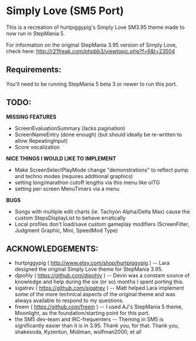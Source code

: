 Simply Love (SM5 Port)
======================

This is a recreation of hurtpiggypig's Simply Love SM3.95 theme made to now run in StepMania 5.

For information on the original StepMania 3.95 version of Simply Love, check here:
http://r21freak.com/phpbb3/viewtopic.php?f=6&t=23504



Requirements:
-------------
You'll need to be running StepMania 5 beta 3 or newer to run this port.



TODO:
-----

**MISSING FEATURES**

* ScreenEvaluationSummary (lacks pagination)
* ScreenNameEntry (done enough) (but should ideally be re-written to allow RepeatingInput)
* Score vocalization

**NICE THINGS I WOULD LIKE TO IMPLEMENT**

* Make ScreenSelectPlayMode change "demonstrations" to reflect pump and techno modes (requires additional graphics)
* setting long/marathon cutoff lengths via this menu like oITG
* setting per-screen MenuTimers via a menu

**BUGS**

* Songs with multiple edit charts (ie. Tachyon Alpha/Delta Max) cause the custom StepsDisplayList to behave erratically
* Local profiles don't load/save custom gameplay modifiers (ScreenFilter, Judgment Graphic, Mini, SpeedMod Type)


ACKNOWLEDGEMENTS:
----------------

* hurtpiggypig ( http://www.etsy.com/shop/hurtpiggypig ) -- Lara designed the original Simply Love theme for StepMania 3.95.
* djpohly ( https://github.com/djpohly ) -- Devin was a constant source of knowledge and help during the six (or so) months I spent porting this.
* sigatrev ( https://github.com/sigatrev ) -- Matt helped Lara implement some of the more technical aspects of the original theme and was always available to respond to my questions.
* freem ( https://github.com/freem ) -- I used AJ's StepMania 5 theme, Moonlight, as the foundation/starting point for this port.
* the SM5 dev-team and IRC-frequenters -- Theming in SM5 is significantly easier than it is in 3.95.  Thank you, for that.  Thank you, shakesoda, Kyzentun, Midiman, wolfman2000, et al!

